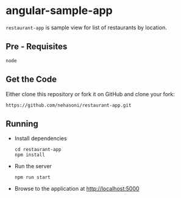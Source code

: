 # angular-sample-app

```restaurant-app``` is sample view for list of restaurants by location.

Pre - Requisites
------------

`node`


Get the Code
------------

Either clone this repository or fork it on GitHub and clone your fork:

`https://github.com/nehasoni/restaurant-app.git`


Running
------------

* Install dependencies

  ```
  cd restaurant-app
  npm install
  ```

* Run the server
    ```
    npm run start
    ```

* Browse to the application at [http://localhost:5000](http://localhost:5000)





